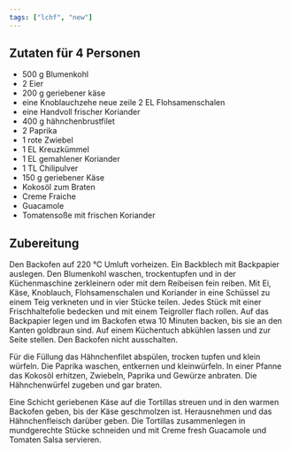 ```yaml
---
tags: ["lchf", "new"]
---
```


## Zutaten für 4 Personen
- 500 g Blumenkohl
- 2     Eier
- 200 g geriebener käse
- eine  Knoblauchzehe neue zeile 2 EL Flohsamenschalen
- eine  Handvoll frischer Koriander
- 400 g hähnchenbrustfilet
- 2     Paprika
- 1     rote Zwiebel
- 1 EL  Kreuzkümmel
- 1 EL  gemahlener Koriander
- 1 TL  Chilipulver
- 150 g geriebener Käse
- Kokosöl zum Braten
- Creme Fraiche
- Guacamole
- Tomatensoße mit frischen Koriander

## Zubereitung
Den Backofen auf 220 ℃  Umluft vorheizen. Ein Backblech mit Backpapier auslegen. Den Blumenkohl waschen, trockentupfen und in der Küchenmaschine zerkleinern oder mit dem Reibeisen fein reiben. Mit Ei, Käse, Knoblauch, Flohsamenschalen und Koriander in eine Schüssel zu einem Teig verkneten und in vier Stücke teilen. Jedes Stück mit einer Frischhaltefolie bedecken und mit einem Teigroller flach rollen. Auf das Backpapier legen und im Backofen etwa 10 Minuten backen, bis sie an den Kanten goldbraun sind. Auf einem Küchentuch abkühlen lassen und zur Seite stellen. Den Backofen nicht ausschalten.

Für die Füllung das Hähnchenfilet abspülen, trocken tupfen und klein würfeln. Die Paprika waschen, entkernen und kleinwürfeln. In einer Pfanne das Kokosöl erhitzen, Zwiebeln, Paprika und Gewürze anbraten. Die Hähnchenwürfel zugeben und gar braten.

Eine Schicht geriebenen Käse auf die Tortillas streuen und in den warmen Backofen geben, bis der Käse geschmolzen ist. Herausnehmen und das Hähnchenfleisch darüber geben. Die Tortillas zusammenlegen in mundgerechte Stücke schneiden und mit Creme fresh Guacamole und Tomaten Salsa servieren.

